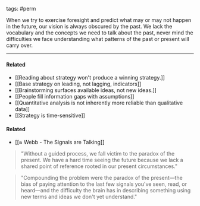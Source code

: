 tags: #perm 

When we try to exercise foresight and predict what may or may not happen in the future, our vision is always obscured by the past. We lack the vocabulary and the concepts we need to talk about the past, never mind the difficulties we face understanding what patterns of the past or present will carry over. 

---
#### Related
- [[Reading about strategy won't produce a winning strategy.]]
- [[Base strategy on leading, not lagging, indicators]]
- [[Brainstorming surfaces available ideas, not new ideas.]]
- [[People fill information gaps with assumptions]]
- [[Quantitative analysis is not inherently more reliable than qualitative data]]
- [[Strategy is time-sensitive]]

#### Related
- [[≈ Webb - The Signals are Talking]]

> "Without a guided process, we fall victim to the paradox of the present. We have a hard time seeing the future because we lack a shared point of reference rooted in our present circumstances."

>  "Compounding the problem were the paradox of the present—the bias of paying attention to the last few signals you've seen, read, or heard—and the difficulty the brain has in describing something using new terms and ideas we don't yet understand."
